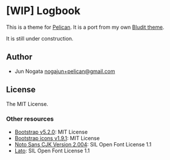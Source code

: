 # [WIP] Logbook

This is a theme for [Pelican](https://getpelican.com/).
It is a port from my own [Bludit theme](https://github.com/nogajun/bludit-theme-notebook).

It is still under construction.

## Author

* Jun Nogata <nogajun+pelican@gmail.com>

## License

The MIT License.

### Other resources

* [Bootstrap v5.2.0](https://github.com/twbs/bootstrap/releases/tag/v5.2.0): MIT License
* [Bootstrap icons v1.9.1](https://github.com/twbs/icons/releases/tag/v1.9.1): MIT License
* [Noto Sans CJK Version 2.004](https://github.com/googlefonts/noto-cjk/releases/tag/Sans2.004): SIL Open Font License 1.1
* [Lato](https://www.latofonts.com/): SIL Open Font License 1.1
